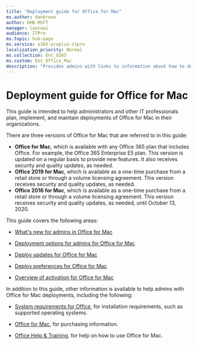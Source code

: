 ```yaml
---
title: "Deployment guide for Office for Mac"
ms.author: danbrown
author: DHB-MSFT
manager: laurawi
audience: ITPro
ms.topic: hub-page
ms.service: o365-proplus-itpro
localization_priority: Normal
ms.collection: Ent_O365
ms.custom: Ent_Office_Mac
description: "Provides admins with links to information about how to deploy Office for Mac to users in their organization"
---
```


# Deployment guide for Office for Mac

This guide is intended to help administrators and other IT professionals plan, implement, and maintain deployments of Office for Mac in their organizations.

There are three versions of Office for Mac that are referred to in this guide:
- **Office for Mac**, which is available with any Office 365 plan that includes Office. For example, the Office 365 Enterprise E5 plan. This version is updated on a regular basis to provide new features. It also receives security and quality updates, as needed.
- **Office 2019 for Mac**, which is available as a one-time purchase from a retail store or through a volume licensing agreement. This version receives security and quality updates, as needed.
- **Office 2016 for Mac**, which is available as a one-time purchase from a retail store or through a volume licensing agreement. This version receives security and quality updates, as needed, until October 13, 2020.



  
  
This guide covers the following areas:
  
- [What's new for admins in Office for Mac](what-s-new-for-admins-in-office-for-mac.md)
    
- [Deployment options for admins for Office for Mac](deployment-options-for-office-for-mac.md)
    
- [Deploy updates for Office for Mac](deploy-updates-for-office-for-mac.md)
    
- [Deploy preferences for Office for Mac](deploy-preferences-for-office-for-mac.md)
    
- [Overview of activation for Office for Mac](overview-of-activation-for-office-for-mac.md)
    
In addition to this guide, other information is available to help admins with Office for Mac deployments, including the following:
  
- [System requirements for Office](https://products.office.com/office-system-requirements), for installation requirements, such as supported operating systems.

- [Office for Mac](https://products.office.com/mac), for purchasing information.
    
- [Office Help & Training](https://support.office.com), for help on how to use Office for Mac.
        

